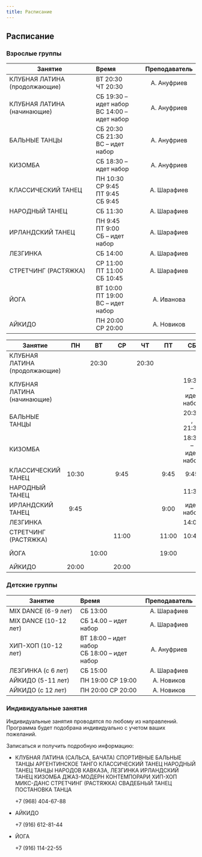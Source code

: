 ```yaml
---
title: Расписание
---
```


## Расписание

### Взрослые группы

| Занятие                       | Время                                            | Преподаватель |
| ----------------------------- | :----------------------------------------------- | :-----------: |
| КЛУБНАЯ ЛАТИНА (продолжающие) | ВТ 20:30 <br> ЧТ 20:30                           |  А. Ануфриев  |
| КЛУБНАЯ ЛАТИНА (начинающие)   | СБ 19:30 – идет набор <br> ВС 14:00 – идет набор |  А. Ануфриев  |
| БАЛЬНЫЕ ТАНЦЫ                 | СБ 20:30 <br> СБ 21:30 <br> ВС – идет набор      |  А. Ануфриев  |
| КИЗОМБА                       | СБ 18:30 – идет набор                            |  А. Ануфриев  |
| КЛАССИЧЕСКИЙ ТАНЕЦ            | ПН 10:30 <br> СР 9:45 <br> ПТ 9:45 <br> СБ 9:45  |  А. Шарафиев  |
| НАРОДНЫЙ ТАНЕЦ                | СБ 11:30                                         |  А. Шарафиев  |
| ИРЛАНДСКИЙ ТАНЕЦ              | ПН 9:45 <br> ПТ 9:00 <br> СБ – идет набор        |  А. Шарафиев  |
| ЛЕЗГИНКА                      | СБ 14:00                                         |  А. Шарафиев  |
| СТРЕТЧИНГ (РАСТЯЖКА)          | СР 11:00 <br> ПТ 11:00 <br> СБ 10:45             |  А. Шарафиев  |
| ЙОГА                          | ВТ 10:00 <br> ПТ 19:00 <br> ВС – идет набор      |  А. Иванова   |
| АЙКИДО                        | ПН 20:00 <br> СР 20:00                           |  А. Новиков   |

| Занятие                       |  ПН   |  ВТ   |  СР   |  ЧТ   |  ПТ   |         СБ         |         ВС         | Преподаватель |
| ----------------------------- | :---: | :---: | :---: | :---: | :---: | :----------------: | :----------------: | :-----------: |
| КЛУБНАЯ ЛАТИНА (продолжающие) |       | 20:30 |       | 20:30 |       |                    |                    |  А. Ануфриев  |
| КЛУБНАЯ ЛАТИНА (начинающие)   |       |       |       |       |       | 19:30 – идет набор | 14:00 – идет набор |  А. Ануфриев  |
| БАЛЬНЫЕ ТАНЦЫ                 |       |       |       |       |       |   20:30 , 21:30    |     идет набор     |  А. Ануфриев  |
| КИЗОМБА                       |       |       |       |       |       | 18:30 – идет набор |                    |  А. Ануфриев  |
| КЛАССИЧЕСКИЙ ТАНЕЦ            | 10:30 |       | 9:45  |       | 9:45  |        9:45        |                    |  А. Шарафиев  |
| НАРОДНЫЙ ТАНЕЦ                |       |       |       |       |       |       11:30        |                    |  А. Шарафиев  |
| ИРЛАНДСКИЙ ТАНЕЦ              | 9:45  |       |       |       | 9:00  |     идет набор     |                    |  А. Шарафиев  |
| ЛЕЗГИНКА                      |       |       |       |       |       |       14:00        |                    |  А. Шарафиев  |
| СТРЕТЧИНГ (РАСТЯЖКА)          |       |       | 11:00 |       | 11:00 |       10:45        |                    |  А. Шарафиев  |
| ЙОГА                          |       | 10:00 |       |       | 19:00 |                    |     идет набор     |  А. Иванова   |
| АЙКИДО                        | 20:00 |       | 20:00 |       |       |                    |                    |  А. Новиков   |

### Детские группы

| Занятие               | Время                                            | Преподаватель |
| --------------------- | :----------------------------------------------- | :-----------: |
| MIX DANCE (6-9 лет)   | СБ 13:00                                         |  А. Шарафиев  |
| MIX DANCE (10-12 лет) | СБ 14.00 – идет набор                            |  А. Шарафиев  |
| ХИП-ХОП (10-12 лет)   | ВТ 18:00 – идет набор <br> СБ 18:00 – идет набор |  А. Ануфриев  |
| ЛЕЗГИНКА (с 6 лет)    | СБ 15:00                                         |  А. Шарафиев  |
| АЙКИДО (5-11 лет)     | ПН 19:00 СР 19:00                                |  А. Новиков   |
| АЙКИДО (с 12 лет)     | ПН 20:00 СР 20:00                                |  А. Новиков   |

### Индивидуальные занятия

Индивидуальные занятия проводятся по любому из направлений. Программа будет подобрана индивидуально с учетом ваших пожеланий.

Записаться и получить подробную информацию:

- КЛУБНАЯ ЛАТИНА (САЛЬСА, БАЧАТА)
  СПОРТИВНЫЕ БАЛЬНЫЕ ТАНЦЫ
  АРГЕНТИНСКОЕ ТАНГО
  КЛАССИЧЕСКИЙ ТАНЕЦ
  НАРОДНЫЙ ТАНЕЦ
  ТАНЦЫ НАРОДОВ КАВКАЗА, ЛЕЗГИНКА
  ИРЛАНДСКИЙ ТАНЕЦ
  КИЗОМБА
  ДЖАЗ-МОДЕРН
  КОНТЕМПОРАРИ
  ХИП-ХОП
  МИКС-ДАНС
  СТРЕТЧИНГ (РАСТЯЖКА)
  СВАДЕБНЫЙ ТАНЕЦ
  ПОСТАНОВКА ТАНЦА

  +7 (968) 404-67-88

- АЙКИДО

  +7 (916) 612-81-44

- ЙОГА

  +7 (916) 114-22-55
